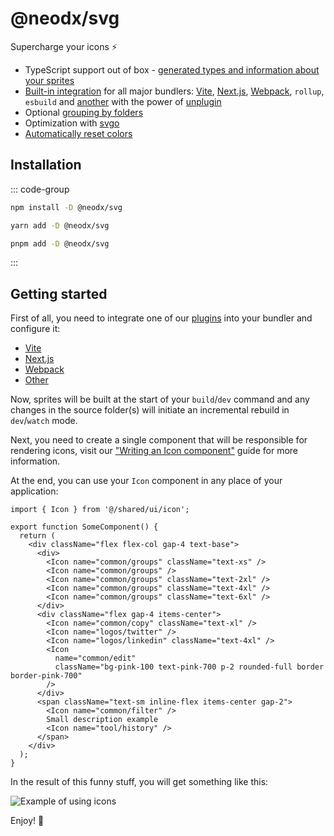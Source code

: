 # @neodx/svg

Supercharge your icons ⚡️

- TypeScript support out of box - [generated types and information about your sprites](./metadata.md)
- [Built-in integration](setup/index.md) for all major bundlers: [Vite](./setup/vite.md), [Next.js](./setup/next.md), [Webpack](./setup/webpack.md), `rollup`, `esbuild` and [another](./setup/other.md) with the power of [unplugin](https://github.com/unjs/unplugin)
- Optional [grouping by folders](./group-and-hash.md)
- Optimization with [svgo](./api/plugins/svgo.md)
- [Automatically reset colors](./colors-reset.md)

## Installation

::: code-group

```bash [npm]
npm install -D @neodx/svg
```

```bash [yarn]
yarn add -D @neodx/svg
```

```bash [pnpm]
pnpm add -D @neodx/svg
```

:::

## Getting started

First of all, you need to integrate one of our [plugins](./setup/) into your bundler and configure it:

- [Vite](./setup/vite.md)
- [Next.js](./setup/next.md)
- [Webpack](./setup/webpack.md)
- [Other](./setup/other.md)

Now, sprites will be built at the start of your `build`/`dev` command and any changes in the source folder(s) will initiate an incremental rebuild in `dev`/`watch` mode.

Next, you need to create a single component that will be responsible for rendering icons, visit our ["Writing an Icon component"](./writing-icon-component.md) guide for more information.

At the end, you can use your `Icon` component in any place of your application:

```tsx [some-component.tsx]
import { Icon } from '@/shared/ui/icon';

export function SomeComponent() {
  return (
    <div className="flex flex-col gap-4 text-base">
      <div>
        <Icon name="common/groups" className="text-xs" />
        <Icon name="common/groups" />
        <Icon name="common/groups" className="text-2xl" />
        <Icon name="common/groups" className="text-4xl" />
        <Icon name="common/groups" className="text-6xl" />
      </div>
      <div className="flex gap-4 items-center">
        <Icon name="common/copy" className="text-xl" />
        <Icon name="logos/twitter" />
        <Icon name="logos/linkedin" className="text-4xl" />
        <Icon
          name="common/edit"
          className="bg-pink-100 text-pink-700 p-2 rounded-full border border-pink-700"
        />
      </div>
      <span className="text-sm inline-flex items-center gap-2">
        <Icon name="common/filter" />
        Small description example
        <Icon name="tool/history" />
      </span>
    </div>
  );
}
```

In the result of this funny stuff, you will get something like this:

![Example of using icons](/crazy-svg-mix.png)

Enjoy! 🎉
